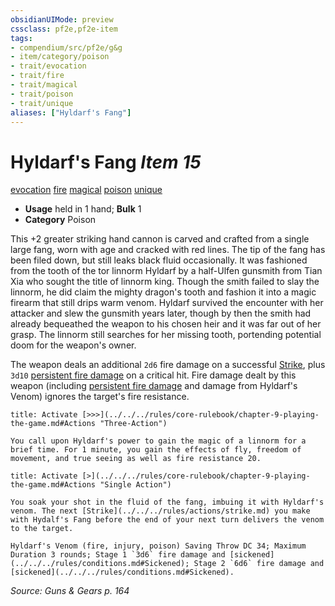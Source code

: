 ```yaml
---
obsidianUIMode: preview
cssclass: pf2e,pf2e-item
tags:
- compendium/src/pf2e/g&g
- item/category/poison
- trait/evocation
- trait/fire
- trait/magical
- trait/poison
- trait/unique
aliases: ["Hyldarf's Fang"]
---
```

# Hyldarf's Fang *Item 15*  
[evocation](../../../Rules/traits/evocation.md)  [fire](../../../Rules/traits/fire.md)  [magical](../../../Rules/traits/magical.md)  [poison](../../../Rules/traits/poison.md)  [unique](../../../Rules/traits/unique.md)  

- **Usage** held in 1 hand; **Bulk** 1
- **Category** Poison

This +2 greater striking hand cannon is carved and crafted from a single large fang, worn with age and cracked with red lines. The tip of the fang has been filed down, but still leaks black fluid occasionally. It was fashioned from the tooth of the tor linnorm Hyldarf by a half-Ulfen gunsmith from Tian Xia who sought the title of linnorm king. Though the smith failed to slay the linnorm, he did claim the mighty dragon's tooth and fashion it into a magic firearm that still drips warm venom. Hyldarf survived the encounter with her attacker and slew the gunsmith years later, though by then the smith had already bequeathed the weapon to his chosen heir and it was far out of her grasp. The linnorm still searches for her missing tooth, portending potential doom for the weapon's owner.

The weapon deals an additional `2d6` fire damage on a successful [Strike](../../../Rules/actions/strike.md), plus `3d10` [persistent fire damage](../../../Rules/conditions.md#Persistent%20Damage) on a critical hit. Fire damage dealt by this weapon (including [persistent fire damage](../../../Rules/conditions.md#Persistent%20Damage) and damage from Hyldarf's Venom) ignores the target's fire resistance.

```ad-embed-ability
title: Activate [>>>](../../../rules/core-rulebook/chapter-9-playing-the-game.md#Actions "Three-Action")

You call upon Hyldarf's power to gain the magic of a linnorm for a brief time. For 1 minute, you gain the effects of fly, freedom of movement, and true seeing as well as fire resistance 20.
```

```ad-embed-ability
title: Activate [>](../../../rules/core-rulebook/chapter-9-playing-the-game.md#Actions "Single Action")

You soak your shot in the fluid of the fang, imbuing it with Hyldarf's venom. The next [Strike](../../../rules/actions/strike.md) you make with Hydalf's Fang before the end of your next turn delivers the venom to the target.

Hyldarf's Venom (fire, injury, poison) Saving Throw DC 34; Maximum Duration 3 rounds; Stage 1 `3d6` fire damage and [sickened](../../../rules/conditions.md#Sickened); Stage 2 `6d6` fire damage and [sickened](../../../rules/conditions.md#Sickened).
```

*Source: Guns & Gears p. 164*

